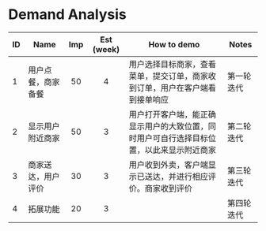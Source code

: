 # Demand Analysis

| ID | Name | Imp | Est (week) | How to demo | Notes |
|------|------|:---:|:----------:|----------------|------|
|1|用户点餐，商家备餐|50|4|用户选择目标商家，查看菜单，提交订单，商家收到订单，用户在客户端看到接单响应|第一轮迭代|
|2|显示用户附近商家|50|3|用户打开客户端，能正确显示用户的大致位置，同时用户可自行选择目标位置，以此来显示附近商家|第二轮迭代|
|3|商家送达，用户评价|30|3|用户收到外卖，客户端显示已送达，并进行相应评价。商家收到评价|第三轮迭代|
|4|拓展功能|20|3||第四轮迭代|
